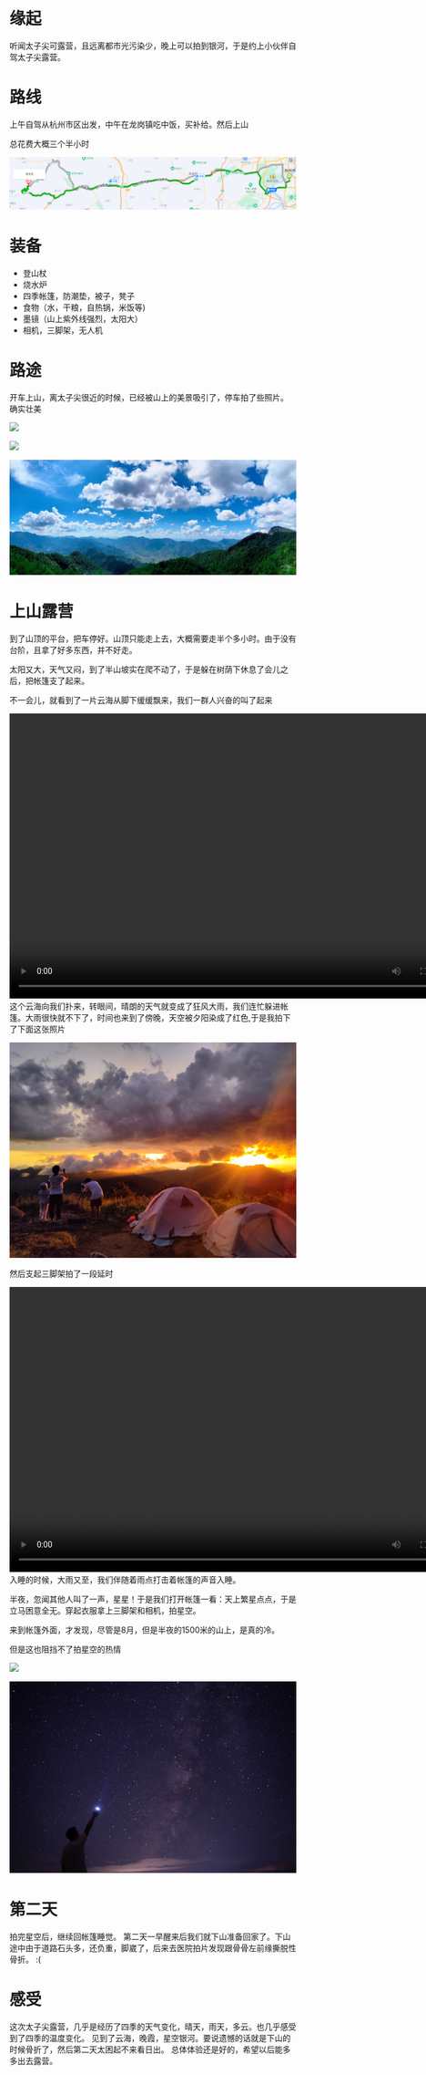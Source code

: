 # 缘起

听闻太子尖可露营，且远离都市光污染少，晚上可以拍到银河，于是约上小伙伴自驾太子尖露营。 



# 路线

上午自驾从杭州市区出发，中午在龙岗镇吃中饭，买补给。然后上山

总花费大概三个半小时

![](1.png) 



# 装备

* 登山杖
* 烧水炉
* 四季帐篷，防潮垫，被子，凳子
* 食物（水，干粮，自热锅，米饭等)
* 墨镜（山上紫外线强烈，太阳大）
* 相机，三脚架，无人机



# 路途

开车上山，离太子尖很近的时候，已经被山上的美景吸引了，停车拍了些照片。 确实壮美

![](2.jpg) 



![](3.jpg) 



![](7.jpg) 







# 上山露营

到了山顶的平台，把车停好。山顶只能走上去，大概需要走半个多小时。由于没有台阶，且拿了好多东西，并不好走。

太阳又大，天气又闷，到了半山坡实在爬不动了，于是躲在树荫下休息了会儿之后，把帐篷支了起来。    



不一会儿，就看到了一片云海从脚下缓缓飘来，我们一群人兴奋的叫了起来

<video width="800" height="500" controls="controls">
    <source src="11.mp4" type="video/mp4">
</video



这个云海向我们扑来，转眼间，晴朗的天气就变成了狂风大雨，我们连忙躲进帐篷。大雨很快就不下了，时间也来到了傍晚，天空被夕阳染成了红色,于是我拍下了下面这张照片

![](6.jpg) 



然后支起三脚架拍了一段延时

<video width="800" height="500" controls="controls">
    <source src="12.mp4" type="video/mp4"> 
</video



入睡的时候，大雨又至，我们伴随着雨点打击着帐篷的声音入睡。



半夜，忽闻其他人叫了一声，星星！于是我们打开帐篷一看：天上繁星点点，于是立马困意全无。穿起衣服拿上三脚架和相机，拍星空。

来到帐篷外面，才发现，尽管是8月，但是半夜的1500米的山上，是真的冷。

但是这也阻挡不了拍星空的热情

![](9.jpg) 

![](10.jpg) 



# 第二天

拍完星空后，继续回帐篷睡觉。 第二天一早醒来后我们就下山准备回家了。下山途中由于道路石头多，还负重，脚崴了，后来去医院拍片发现跟骨骨左前缘撕脱性骨折。 :(

# 感受







这次太子尖露营，几乎是经历了四季的天气变化，晴天，雨天，多云。也几乎感受到了四季的温度变化。 见到了云海，晚霞，星空银河。要说遗憾的话就是下山的时候骨折了，然后第二天太困起不来看日出。 总体体验还是好的，希望以后能多多出去露营。
